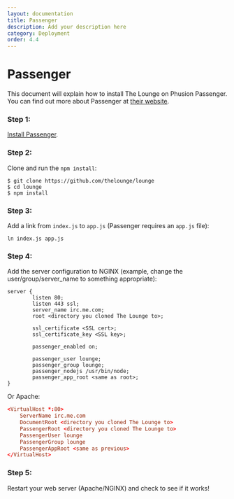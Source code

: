 ```yaml
---
layout: documentation
title: Passenger
description: Add your description here
category: Deployment
order: 4.4
---
```


# Passenger

This document will explain how to install The Lounge on Phusion Passenger. You can find out more about Passenger at [their website](https://www.phusionpassenger.com/).

### Step 1:

[Install Passenger](https://www.phusionpassenger.com/download#open_source).

### Step 2:

Clone and run the `npm install`:

```
$ git clone https://github.com/thelounge/lounge
$ cd lounge
$ npm install
```

### Step 3:

Add a link from `index.js` to `app.js` (Passenger requires an `app.js` file):

```
ln index.js app.js
```

### Step 4:

Add the server configuration to NGINX (example, change the user/group/server_name to something appropriate):

```nginx
server {
        listen 80;
        listen 443 ssl;
        server_name irc.me.com;
        root <directory you cloned The Lounge to>;

        ssl_certificate <SSL cert>;
        ssl_certificate_key <SSL key>;

        passenger_enabled on;

        passenger_user lounge;
        passenger_group lounge;
        passenger_nodejs /usr/bin/node;
        passenger_app_root <same as root>;
}
```

Or Apache:

```conf
<VirtualHost *:80>
    ServerName irc.me.com
    DocumentRoot <directory you cloned The Lounge to>
    PassengerRoot <directory you cloned The Lounge to>
    PassengerUser lounge
    PassengerGroup lounge
    PassengerAppRoot <same as previous>
</VirtualHost>
```

### Step 5:

Restart your web server (Apache/NGINX) and check to see if it works!
